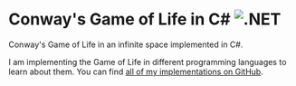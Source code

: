 # Conway's Game of Life in C# ![.NET](https://github.com/domoritz/gameoflife-csharp/workflows/.NET/badge.svg)

Conway's Game of Life in an infinite space implemented in C#. 

I am implementing the Game of Life in different programming languages to learn about them. You can find [all of my implementations on GitHub](https://github.com/domoritz?tab=repositories&q=gameoflife).
